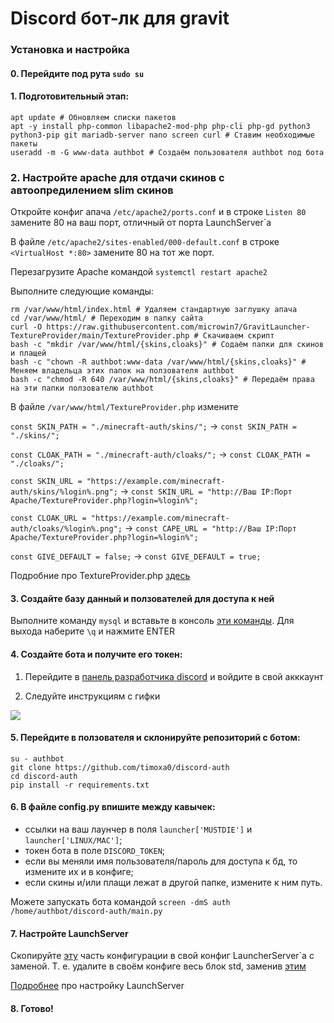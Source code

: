 # Discord бот-лк для gravit
### Установка и настройка
#### 0. Перейдите под рута `sudo su`
#### 1. Подготовительный этап:
```
apt update # Обновляем списки пакетов
apt -y install php-common libapache2-mod-php php-cli php-gd python3 python3-pip git mariadb-server nano screen curl # Ставим необходимые пакеты
useradd -m -G www-data authbot # Создаём пользователя authbot под бота
```

### 2. Настройте apache для отдачи скинов с автоопредилением slim скинов
Откройте конфиг апача `/etc/apache2/ports.conf` и в строке `Listen 80` замените 80 на ваш порт, отличный от порта LaunchServer\`а

В файле `/etc/apache2/sites-enabled/000-default.conf` в строке `<VirtualHost *:80>` замените 80 на тот же порт.

Перезагрузите Apache командой `systemctl restart apache2`

Выполните следующие команды:

```
rm /var/www/html/index.html # Удаляем стандартную заглушку апача
cd /var/www/html/ # Переходим в папку сайта
curl -O https://raw.githubusercontent.com/microwin7/GravitLauncher-TextureProvider/main/TextureProvider.php # Скачиваем скрипт
bash -c "mkdir /var/www/html/{skins,cloaks}" # Содаём папки для скинов и плащей
bash -c "chown -R authbot:www-data /var/www/html/{skins,cloaks}" # Меняем владельца этих папок на ползователя authbot
bash -c "chmod -R 640 /var/www/html/{skins,cloaks}" # Передаём права на эти папки ползователю authbot
```

В файле `/var/www/html/TextureProvider.php` измените

`const SKIN_PATH = "./minecraft-auth/skins/";`  -> `const SKIN_PATH = "./skins/";`

`const CLOAK_PATH = "./minecraft-auth/cloaks/";` -> `const CLOAK_PATH = "./cloaks/";`

`const SKIN_URL = "https://example.com/minecraft-auth/skins/%login%.png";` -> `const SKIN_URL = "http://Ваш IP:Порт Apache/TextureProvider.php?login=%login%";`

`const CLOAK_URL = "https://example.com/minecraft-auth/cloaks/%login%.png";` -> `const CAPE_URL = "http://Ваш IP:Порт Apache/TextureProvider.php?login=%login%";`

`const GIVE_DEFAULT = false;` -> `const GIVE_DEFAULT = true; `

Подробние про TextureProvider.php [здесь](https://github.com/microwin7/GravitLauncher-TextureProvider#%D1%83%D1%81%D1%82%D0%B0%D0%BD%D0%BE%D0%B2%D0%BA%D0%B0 "здесь")

#### 3. Создайте базу данный и ползователей для доступа к ней
Выполните команду `mysql` и вставьте в консоль [эти команды](https://raw.githubusercontent.com/timoxa0/discord-auth/main/sql-commands.txt "эти команды"). Для выхода наберите `\q` и нажмите ENTER

#### 4. Создайте бота и получите его токен:
1. Перейдите в [панель разработчика discord](https://discord.com/developers/applications "панель разработсика discord") и войдите в свой акккаунт

2. Следуйте инструкциям с гифки

![](https://i.imgur.com/fDvlaW9.gif)

#### 5. Перейдите в ползователя и склонируйте репозиторий с ботом:
```
su - authbot
git clone https://github.com/timoxa0/discord-auth
cd discord-auth
pip install -r requirements.txt
```

#### 6. В файле config.py впишите между кавычек:
- ссылки на ваш лаунчер в поля `launcher['MUSTDIE']` и `launcher['LINUX/MAC']`;
- токен бота в поле `DISCORD_TOKEN`;
- если вы меняли имя пользователя/пароль для доступа к бд, то измените их и в конфиге;
- если скины и/или плащи лежат в другой папке, измените к ним путь.

Можете запускать бота командой `screen -dmS auth /home/authbot/discord-auth/main.py`

#### 7. Настройте LaunchServer
Скопируйте [эту](https://raw.githubusercontent.com/timoxa0/discord-auth/main/gravitAuthExample.txt "эту") часть конфигурации в свой конфиг LauncherServer\`а с заменой. Т. е. удалите в своём конфиге весь блок std, заменив [этим](https://raw.githubusercontent.com/timoxa0/discord-auth/main/gravitAuthExample.txt "этим")

[Подробнее](https://launcher.gravit.pro/auth/#%D0%BC%D0%B5%D1%82%D0%BE%D0%B4-mysql "Подробнее") про настройку LaunchServer

#### 8. Готово!
